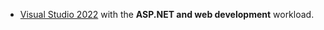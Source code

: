 * [Visual Studio 2022](https://visualstudio.microsoft.com/vs/#download) with the **ASP.NET and web development** workload.
